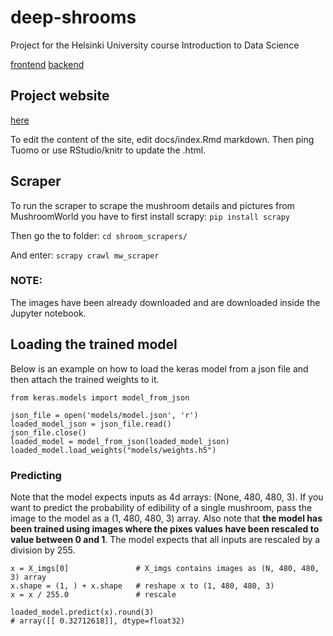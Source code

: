 # deep-shrooms
Project for the Helsinki University course Introduction to Data Science

[frontend](https://github.com/TeemuKoivisto/deep-shrooms-frontend)
[backend](https://github.com/TeemuKoivisto/deep-shrooms-backend)

## Project website

[here](https://tuomonieminen.github.io/deep-shrooms)

To edit the content of the site, edit docs/index.Rmd markdown. Then ping Tuomo or use RStudio/knitr to update the .html.

## Scraper

To run the scraper to scrape the mushroom details and pictures from MushroomWorld you have to first install scrapy: `pip install scrapy`

Then go the to folder: `cd shroom_scrapers/`

And enter: `scrapy crawl mw_scraper`

### NOTE:

The images have been already downloaded and are downloaded inside the Jupyter notebook.

## Loading the trained model


Below is an example on how to load the keras model from a json file and then attach the trained weights to it.

```
from keras.models import model_from_json

json_file = open('models/model.json', 'r')
loaded_model_json = json_file.read()
json_file.close()
loaded_model = model_from_json(loaded_model_json)
loaded_model.load_weights("models/weights.h5")
```

### Predicting

Note that the model expects inputs as 4d arrays: (None, 480, 480, 3). If you want to predict the probability of edibility of a single mushroom, pass 
the image to the model as a (1, 480, 480, 3) array. Also note that **the model has been trained using images where the pixes values have been rescaled to value between 0 and 1**. The model expects that all inputs are rescaled by a division by 255.

```
x = X_imgs[0]               # X_imgs contains images as (N, 480, 480, 3) array
x.shape = (1, ) + x.shape   # reshape x to (1, 480, 480, 3)
x = x / 255.0               # rescale

loaded_model.predict(x).round(3)
# array([[ 0.32712618]], dtype=float32)
```

